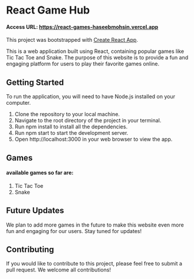 # React Game Hub

#### Access URL: https://react-games-haseebmohsin.vercel.app

This project was bootstrapped with [Create React App](https://github.com/facebook/create-react-app).

This is a web application built using React, containing popular games like Tic Tac Toe and Snake. The purpose of this website is to provide a fun and engaging platform for users to play their favorite games online.

## Getting Started

To run the application, you will need to have Node.js installed on your computer.

1. Clone the repository to your local machine.
2. Navigate to the root directory of the project in your terminal.
3. Run npm install to install all the dependencies.
4. Run npm start to start the development server.
5. Open http://localhost:3000 in your web browser to view the app.

## Games

#### available games so far are:

1. Tic Tac Toe
2. Snake

## Future Updates

We plan to add more games in the future to make this website even more fun and engaging for our users. Stay tuned for updates!

## Contributing

If you would like to contribute to this project, please feel free to submit a pull request. We welcome all contributions!
